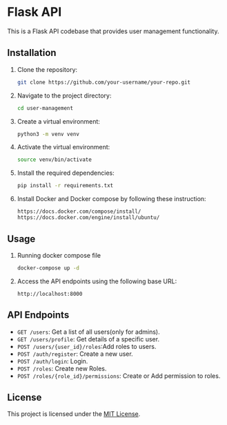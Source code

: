 # Flask API

This is a Flask API codebase that provides user management functionality.

## Installation

1. Clone the repository:

    ```bash
    git clone https://github.com/your-username/your-repo.git
    ```

2. Navigate to the project directory:

    ```bash
    cd user-management
    ```

3. Create a virtual environment:

    ```bash
    python3 -m venv venv
    ```

4. Activate the virtual environment:

    ```bash
    source venv/bin/activate
    ```

5. Install the required dependencies:

    ```bash
    pip install -r requirements.txt
    ```
6. Install Docker and Docker compose by following these instruction: 
    ```
    https://docs.docker.com/compose/install/
    https://docs.docker.com/engine/install/ubuntu/
    ```
## Usage

1. Running docker compose file
    ```bash
    docker-compose up -d
    ```

2. Access the API endpoints using the following base URL:

    ```
    http://localhost:8000
    ```

## API Endpoints

- `GET /users`: Get a list of all users(only for admins).
- `GET /users/profile`: Get details of a specific user.
- `POST /users/{user_id}/roles`:Add roles to users.
- `POST /auth/register`: Create a new user.
- `POST /auth/login`: Login.
- `POST /roles`: Create new Roles.
- `POST /roles/{role_id}/permissions`: Create or Add permission to roles.


## License

This project is licensed under the [MIT License](LICENSE).